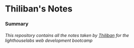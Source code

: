 # Thiliban's Notes
### Summary
###### This repository contains all the notes taken by [Thiliban](https://github.com/thiliban/README.md) for the lighthouselabs web development bootcamp
